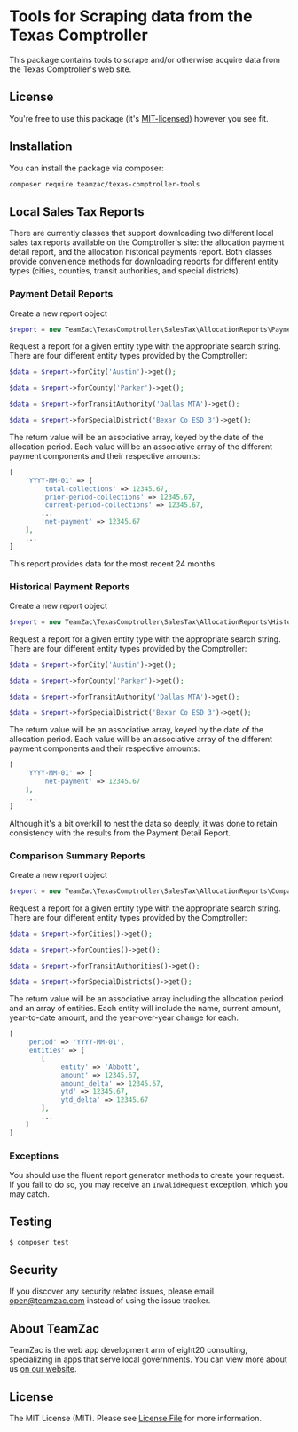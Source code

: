 # Tools for Scraping data from the Texas Comptroller

This package contains tools to scrape and/or otherwise acquire data from the Texas Comptroller's web site.

## License

You're free to use this package (it's [MIT-licensed](LICENSE.md)) however you see fit.

## Installation

You can install the package via composer:

``` bash
composer require teamzac/texas-comptroller-tools
```

## Local Sales Tax Reports

There are currently classes that support downloading two different local sales tax reports available on the Comptroller's site: the allocation payment detail report, and the allocation historical payments report. Both classes provide convenience methods for downloading reports for different entity types (cities, counties, transit authorities, and special districts).

### Payment Detail Reports

Create a new report object

``` php
$report = new TeamZac\TexasComptroller\SalesTax\AllocationReports\PaymentDetail;
```

Request a report for a given entity type with the appropriate search string. There are four different entity types provided by the Comptroller:

``` php
$data = $report->forCity('Austin')->get();

$data = $report->forCounty('Parker')->get();

$data = $report->forTransitAuthority('Dallas MTA')->get();

$data = $report->forSpecialDistrict('Bexar Co ESD 3')->get();
```

The return value will be an associative array, keyed by the date of the allocation period. Each value will be an associative array of the different payment components and their respective amounts:

```php
[
    'YYYY-MM-01' => [
        'total-collections' => 12345.67,
        'prior-period-collections' => 12345.67,
        'current-period-collections' => 12345.67,
        ...
        'net-payment' => 12345.67
    ],
    ...
]
```

This report provides data for the most recent 24 months.

### Historical Payment Reports

Create a new report object

``` php
$report = new TeamZac\TexasComptroller\SalesTax\AllocationReports\HistoricalPayments;
```

Request a report for a given entity type with the appropriate search string. There are four different entity types provided by the Comptroller:

``` php
$data = $report->forCity('Austin')->get();

$data = $report->forCounty('Parker')->get();

$data = $report->forTransitAuthority('Dallas MTA')->get();

$data = $report->forSpecialDistrict('Bexar Co ESD 3')->get();
```

The return value will be an associative array, keyed by the date of the allocation period. Each value will be an associative array of the different payment components and their respective amounts:

```php
[
    'YYYY-MM-01' => [
        'net-payment' => 12345.67
    ],
    ...
]
```

Although it's a bit overkill to nest the data so deeply, it was done to retain consistency with the results from the Payment Detail Report.

### Comparison Summary Reports

Create a new report object

``` php
$report = new TeamZac\TexasComptroller\SalesTax\AllocationReports\ComparisonSummary;
```

Request a report for a given entity type with the appropriate search string. There are four different entity types provided by the Comptroller:

``` php
$data = $report->forCities()->get();

$data = $report->forCounties()->get();

$data = $report->forTransitAuthorities()->get();

$data = $report->forSpecialDistricts()->get();
```

The return value will be an associative array including the allocation period and an array of entities. Each entity will include the name, current amount, year-to-date amount, and the year-over-year change for each.

```php
[
    'period' => 'YYYY-MM-01',
    'entities' => [
        [
            'entity' => 'Abbott',
            'amount' => 12345.67,
            'amount_delta' => 12345.67,
            'ytd' => 12345.67,
            'ytd_delta' => 12345.67
        ],
        ...
    ]
]
```

### Exceptions

You should use the fluent report generator methods to create your request. If you fail to do so, you may receive an `InvalidRequest` exception, which you may catch.

## Testing

``` bash
$ composer test
```

## Security

If you discover any security related issues, please email open@teamzac.com instead of using the issue tracker.


## About TeamZac
TeamZac is the web app development arm of eight20 consulting, specializing in apps that serve local governments. You can view more about us [on our website](https://teamzac.com/open-source).

## License

The MIT License (MIT). Please see [License File](LICENSE.md) for more information.